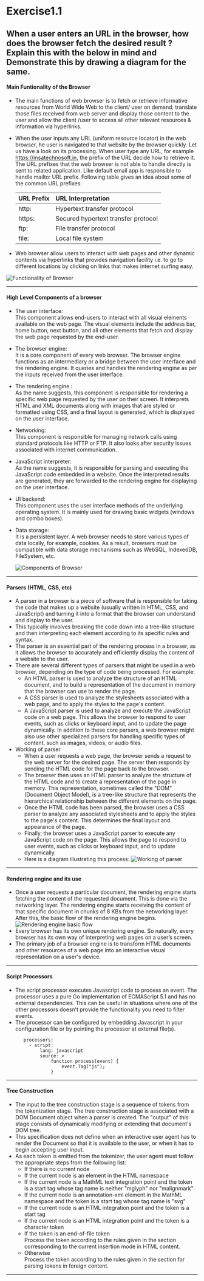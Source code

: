 # Exercise1.1

## When a user enters an URL in the browser, how does the browser fetch the desired result ? Explain this with the below in mind and Demonstrate this by drawing a diagram for the same.
    

#### Main Funtionality of the Browser

- The main functions of web browser is to fetch or retrieve informative resources from
  World Wide Web to the client/ user on demand, translate those files received from web
  server and display those content to the user and allow the client /user to access all
  other relevant resources & information via hyperlinks.
- When the user inputs any URL (uniform resource locator) in the web browser,
  he user is navigated to that website by the browser quickly.
  Let us have a look on its processing. When user type any URL,
  for example https://msatechnosoft.in, the prefix of the URL decide how to retrieve it.
  The URL prefixes that the web browser is not able to handle directly is sent to related
  application. Like default email app is responsible to handle mailto: URL prefix.
  Following table gives an idea about some of the common URL prefixes:

  | URL Prefix | URL Interpretation                  |
  | :--------- | :---------------------------------- |
  | http:      | Hypertext transfer protocol         |
  | https:     | Secured hypertext transfer protocol |
  | ftp:       | File transfer protocol              |
  | file:      | Local file system                   |

- Web browser allow users to interact with web pages and other dynamic contents via
  hyperlinks that provides navigation facility i.e. to go to different locations by
  clicking on links that makes internet surfing easy.

![Functionality of Browser](https://www.ssl2buy.com/wp-content/uploads/2022/02/working-of-web-server.jpg)

---

#### High Level Components of a browser

- The user interface:  
   This component allows end-users to interact with all visual elements available on the web page. 
   The visual elements include the address bar, home button, next button, 
   and all other elements that fetch and display the web page requested by the end-user.
- The browser engine:  
   It is a core component of every web browser. The browser engine functions as an intermediary or 
   a bridge between the user interface and the rendering engine. 
   It queries and handles the rendering engine as per the inputs received from the user interface.
- The rendering engine :  
   As the name suggests, this component is responsible for rendering a specific web page requested by the user on their screen. 
   It interprets HTML and XML documents along with images that are styled or formatted using CSS, 
   and a final layout is generated, which is displayed on the user interface.
- Networking:  
   This component is responsible for managing network calls using standard protocols like HTTP or FTP. 
   It also looks after security issues associated with internet communication.
- JavaScript interpreter:  
   As the name suggests, it is responsible for parsing and executing the JavaScript code embedded in a website. 
   Once the interpreted results are generated, they are forwarded to the rendering engine for displaying on the user interface.
- UI backend:  
   This component uses the user interface methods of the underlying operating system. 
   It is mainly used for drawing basic widgets (windows and combo boxes).
- Data storage:  
   It is a persistent layer. A web browser needs to store various types of data locally, for example, cookies. 
   As a result, browsers must be compatible with data storage mechanisms such as WebSQL, IndexedDB, FileSystem, etc.

  ![Components of Browser](https://i.imgur.com/VcpjfPL.png)

---

#### Parsers (HTML, CSS, etc)
- A parser in a browser is a piece of software that is responsible for taking the code that makes up a website 
   (usually written in HTML, CSS, and JavaScript) and turning it into a format that the browser can understand and display to the user. 
- This typically involves breaking the code down into a tree-like structure and 
   then interpreting each element according to its specific rules and syntax. 
- The parser is an essential part of the rendering process in a browser, as it allows the browser to accurately and 
   efficiently display the content of a website to the user.
- There are several different types of parsers that might be used in a web browser, 
   depending on the type of code being processed. For example:
   - An HTML parser is used to analyze the structure of an HTML document, 
      and to build a representation of the document in memory that the browser can use to render the page.
   - A CSS parser is used to analyze the stylesheets associated with a web page, and to apply the styles to the page's content.
   - A JavaScript parser is used to analyze and execute the JavaScript code on a web page. 
      This allows the browser to respond to user events, such as clicks or keyboard input, and to update the page dynamically.
   In addition to these core parsers, a web browser might also use other specialized parsers for handling specific types of content, 
   such as images, videos, or audio files.
- Working of parser
   - When a user requests a web page, the browser sends a request to the web server for the desired page. 
      The server then responds by sending the HTML code for the page back to the browser.
   - The browser then uses an HTML parser to analyze the structure of the HTML code and to create a representation of the page in memory. 
      This representation, sometimes called the "DOM" (Document Object Model), is a tree-like structure that represents the hierarchical 
      relationship between the different elements on the page.
   - Once the HTML code has been parsed, the browser uses a CSS parser to analyze any associated stylesheets 
      and to apply the styles to the page's content. This determines the final layout and appearance of the page.
   - Finally, the browser uses a JavaScript parser to execute any JavaScript code on the page. 
      This allows the page to respond to user events, such as clicks or keyboard input, and to update dynamically.
   - Here is a diagram illustrating this process:
      ![Working of parser](https://developer.mozilla.org/en-US/docs/Learn/CSS/First_steps/How_CSS_works/rendering.svg)
      
---

#### Rendering engine and its use

- Once a user requests a particular document, the rendering engine starts fetching the content of the requested document. 
    This is done via the networking layer. The rendering engine starts receiving the content of that specific document in 
    chunks of 8 KBs from the networking layer. After this, the basic flow of the rendering engine begins.
    ![Rendering engine basic flow](https://browserstack.wpenginepowered.com/wp-content/uploads/2019/11/Screenshot-2019-11-12-at-3.26.19-PM.png)
- Every browser has its own unique rendering engine. So naturally, every browser has its own way of interpreting web pages on a user’s screen.
- The primary job of a browser engine is to transform HTML documents and other resources of a web page into an interactive visual representation on a user's device.

---

#### Script Processors

- The script processor executes Javascript code to process an event. The processor uses a pure Go implementation of 
    ECMAScript 5.1 and has no external dependencies. This can be useful in situations where one of the other processors 
    doesn’t provide the functionality you need to filter events.
- The processor can be configured by embedding Javascript in your configuration file or by pointing the processor at external file(s).
   ```   
      processors:
        - script:
            lang: javascript
            source: >
                function process(event) {
                    event.Tag("js");
                }
   ```

---

#### Tree Construction

- The input to the tree construction stage is a sequence of tokens from the tokenization stage. 
    The tree construction stage is associated with a DOM Document object when a parser is created. 
    The "output" of this stage consists of dynamically modifying or extending that document's DOM tree.
- This specification does not define when an interactive user agent has to render the Document so that it is available to the user, 
    or when it has to begin accepting user input.
- As each token is emitted from the tokenizer, the user agent must follow the appropriate steps from the following list:
   - If there is no current node
   - If the current node is an element in the HTML namespace
   - If the current node is a MathML text integration point and the token is a start tag whose tag name is neither "mglyph" nor "malignmark"
   - If the current node is an annotation-xml element in the MathML namespace and the token is a start tag whose tag name is "svg"
   - If the current node is an HTML integration point and the token is a start tag
   - If the current node is an HTML integration point and the token is a character token
   - If the token is an end-of-file token  
      Process the token according to the rules given in the section corresponding to the current insertion mode in HTML content.
   - Otherwise  
      Process the token according to the rules given in the section for parsing tokens in foreign content.

---

